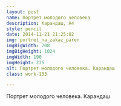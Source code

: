 ```yaml
---
layout: post
name: Портрет молодого человека
description: Карандаш, А4
style: pencil
date: 2014-11-21 21:25:02
img: portret_na_zakaz_paren
imgBigWidth: 708
imgBigHeight: 1024
imgWidth: 190
imgHeight: 275
alt: Портрет молодого человека. Карандаш
class: work-133

---
```


Портрет молодого человека. Карандаш